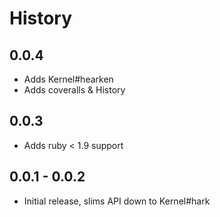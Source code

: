 # History

## 0.0.4

* Adds Kernel#hearken
* Adds coveralls & History

## 0.0.3

* Adds ruby < 1.9 support

## 0.0.1 - 0.0.2

* Initial release, slims API down to Kernel#hark
